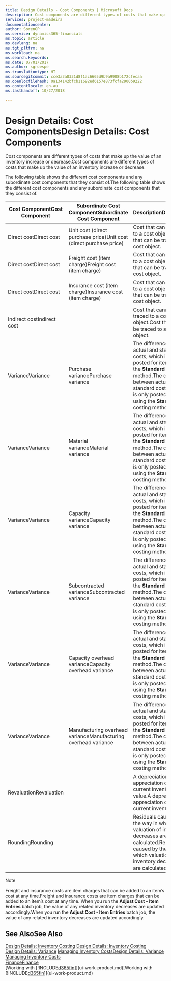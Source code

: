 ```yaml
---
title: Design Details - Cost Components | Microsoft Docs
description: Cost components are different types of costs that make up the value of an inventory increase or decrease.
services: project-madeira
documentationcenter: 
author: SorenGP
ms.service: dynamics365-financials
ms.topic: article
ms.devlang: na
ms.tgt_pltfrm: na
ms.workload: na
ms.search.keywords: 
ms.date: 07/01/2017
ms.author: sgroespe
ms.translationtype: HT
ms.sourcegitcommit: cce3a3a8331d8f1ac6665d9b9a9908b172cfecaa
ms.openlocfilehash: 0a134142bfcb11692ed6157e873fcfa2900b9222
ms.contentlocale: en-au
ms.lasthandoff: 10/27/2018

---
```

# <a name="design-details-cost-components"></a><span data-ttu-id="bd1b1-103">Design Details: Cost Components</span><span class="sxs-lookup"><span data-stu-id="bd1b1-103">Design Details: Cost Components</span></span>
<span data-ttu-id="bd1b1-104">Cost components are different types of costs that make up the value of an inventory increase or decrease.</span><span class="sxs-lookup"><span data-stu-id="bd1b1-104">Cost components are different types of costs that make up the value of an inventory increase or decrease.</span></span>  

 <span data-ttu-id="bd1b1-105">The following table shows the different cost components and any subordinate cost components that they consist of.</span><span class="sxs-lookup"><span data-stu-id="bd1b1-105">The following table shows the different cost components and any subordinate cost components that they consist of.</span></span>  

|<span data-ttu-id="bd1b1-106">Cost Component</span><span class="sxs-lookup"><span data-stu-id="bd1b1-106">Cost Component</span></span>|<span data-ttu-id="bd1b1-107">Subordinate Cost Component</span><span class="sxs-lookup"><span data-stu-id="bd1b1-107">Subordinate Cost Component</span></span>|<span data-ttu-id="bd1b1-108">Description</span><span class="sxs-lookup"><span data-stu-id="bd1b1-108">Description</span></span>|  
|--------------------|--------------------------------|---------------------------------------|  
|<span data-ttu-id="bd1b1-109">Direct cost</span><span class="sxs-lookup"><span data-stu-id="bd1b1-109">Direct cost</span></span>|<span data-ttu-id="bd1b1-110">Unit cost (direct purchase price)</span><span class="sxs-lookup"><span data-stu-id="bd1b1-110">Unit cost (direct purchase price)</span></span>|<span data-ttu-id="bd1b1-111">Cost that can be traced to a cost object.</span><span class="sxs-lookup"><span data-stu-id="bd1b1-111">Cost that can be traced to a cost object.</span></span>|  
|<span data-ttu-id="bd1b1-112">Direct cost</span><span class="sxs-lookup"><span data-stu-id="bd1b1-112">Direct cost</span></span>|<span data-ttu-id="bd1b1-113">Freight cost (item charge)</span><span class="sxs-lookup"><span data-stu-id="bd1b1-113">Freight cost (item charge)</span></span>|<span data-ttu-id="bd1b1-114">Cost that can be traced to a cost object.</span><span class="sxs-lookup"><span data-stu-id="bd1b1-114">Cost that can be traced to a cost object.</span></span>|  
|<span data-ttu-id="bd1b1-115">Direct cost</span><span class="sxs-lookup"><span data-stu-id="bd1b1-115">Direct cost</span></span>|<span data-ttu-id="bd1b1-116">Insurance cost (item charge)</span><span class="sxs-lookup"><span data-stu-id="bd1b1-116">Insurance cost (item charge)</span></span>|<span data-ttu-id="bd1b1-117">Cost that can be traced to a cost object.</span><span class="sxs-lookup"><span data-stu-id="bd1b1-117">Cost that can be traced to a cost object.</span></span>|  
|<span data-ttu-id="bd1b1-118">Indirect cost</span><span class="sxs-lookup"><span data-stu-id="bd1b1-118">Indirect cost</span></span>||<span data-ttu-id="bd1b1-119">Cost that cannot be traced to a cost object.</span><span class="sxs-lookup"><span data-stu-id="bd1b1-119">Cost that cannot be traced to a cost object.</span></span>|  
|<span data-ttu-id="bd1b1-120">Variance</span><span class="sxs-lookup"><span data-stu-id="bd1b1-120">Variance</span></span>|<span data-ttu-id="bd1b1-121">Purchase variance</span><span class="sxs-lookup"><span data-stu-id="bd1b1-121">Purchase variance</span></span>|<span data-ttu-id="bd1b1-122">The difference between actual and standard costs, which is only posted for items using the **Standard** costing method.</span><span class="sxs-lookup"><span data-stu-id="bd1b1-122">The difference between actual and standard costs, which is only posted for items using the **Standard** costing method.</span></span>|  
|<span data-ttu-id="bd1b1-123">Variance</span><span class="sxs-lookup"><span data-stu-id="bd1b1-123">Variance</span></span>|<span data-ttu-id="bd1b1-124">Material variance</span><span class="sxs-lookup"><span data-stu-id="bd1b1-124">Material variance</span></span>|<span data-ttu-id="bd1b1-125">The difference between actual and standard costs, which is only posted for items using the **Standard** costing method.</span><span class="sxs-lookup"><span data-stu-id="bd1b1-125">The difference between actual and standard costs, which is only posted for items using the **Standard** costing method.</span></span>|  
|<span data-ttu-id="bd1b1-126">Variance</span><span class="sxs-lookup"><span data-stu-id="bd1b1-126">Variance</span></span>|<span data-ttu-id="bd1b1-127">Capacity variance</span><span class="sxs-lookup"><span data-stu-id="bd1b1-127">Capacity variance</span></span>|<span data-ttu-id="bd1b1-128">The difference between actual and standard costs, which is only posted for items using the **Standard** costing method.</span><span class="sxs-lookup"><span data-stu-id="bd1b1-128">The difference between actual and standard costs, which is only posted for items using the **Standard** costing method.</span></span>|  
|<span data-ttu-id="bd1b1-129">Variance</span><span class="sxs-lookup"><span data-stu-id="bd1b1-129">Variance</span></span>|<span data-ttu-id="bd1b1-130">Subcontracted variance</span><span class="sxs-lookup"><span data-stu-id="bd1b1-130">Subcontracted variance</span></span>|<span data-ttu-id="bd1b1-131">The difference between actual and standard costs, which is only posted for items using the **Standard** costing method.</span><span class="sxs-lookup"><span data-stu-id="bd1b1-131">The difference between actual and standard costs, which is only posted for items using the **Standard** costing method.</span></span>|  
|<span data-ttu-id="bd1b1-132">Variance</span><span class="sxs-lookup"><span data-stu-id="bd1b1-132">Variance</span></span>|<span data-ttu-id="bd1b1-133">Capacity overhead variance</span><span class="sxs-lookup"><span data-stu-id="bd1b1-133">Capacity overhead variance</span></span>|<span data-ttu-id="bd1b1-134">The difference between actual and standard costs, which is only posted for items using the **Standard** costing method.</span><span class="sxs-lookup"><span data-stu-id="bd1b1-134">The difference between actual and standard costs, which is only posted for items using the **Standard** costing method.</span></span>|  
|<span data-ttu-id="bd1b1-135">Variance</span><span class="sxs-lookup"><span data-stu-id="bd1b1-135">Variance</span></span>|<span data-ttu-id="bd1b1-136">Manufacturing overhead variance</span><span class="sxs-lookup"><span data-stu-id="bd1b1-136">Manufacturing overhead variance</span></span>|<span data-ttu-id="bd1b1-137">The difference between actual and standard costs, which is only posted for items using the **Standard** costing method.</span><span class="sxs-lookup"><span data-stu-id="bd1b1-137">The difference between actual and standard costs, which is only posted for items using the **Standard** costing method.</span></span>|  
|<span data-ttu-id="bd1b1-138">Revaluation</span><span class="sxs-lookup"><span data-stu-id="bd1b1-138">Revaluation</span></span>||<span data-ttu-id="bd1b1-139">A depreciation or appreciation of the current inventory value.</span><span class="sxs-lookup"><span data-stu-id="bd1b1-139">A depreciation or appreciation of the current inventory value.</span></span>|  
|<span data-ttu-id="bd1b1-140">Rounding</span><span class="sxs-lookup"><span data-stu-id="bd1b1-140">Rounding</span></span>||<span data-ttu-id="bd1b1-141">Residuals caused by the way in which valuation of inventory decreases are calculated.</span><span class="sxs-lookup"><span data-stu-id="bd1b1-141">Residuals caused by the way in which valuation of inventory decreases are calculated.</span></span>|  

> [!NOTE]  
>  <span data-ttu-id="bd1b1-142">Freight and insurance costs are item charges that can be added to an item’s cost at any time.</span><span class="sxs-lookup"><span data-stu-id="bd1b1-142">Freight and insurance costs are item charges that can be added to an item’s cost at any time.</span></span> <span data-ttu-id="bd1b1-143">When you run the **Adjust Cost - Item Entries** batch job, the value of any related inventory decreases are updated accordingly.</span><span class="sxs-lookup"><span data-stu-id="bd1b1-143">When you run the **Adjust Cost - Item Entries** batch job, the value of any related inventory decreases are updated accordingly.</span></span>  

## <a name="see-also"></a><span data-ttu-id="bd1b1-144">See Also</span><span class="sxs-lookup"><span data-stu-id="bd1b1-144">See Also</span></span>  
 <span data-ttu-id="bd1b1-145">[Design Details: Inventory Costing](design-details-inventory-costing.md) </span><span class="sxs-lookup"><span data-stu-id="bd1b1-145">[Design Details: Inventory Costing](design-details-inventory-costing.md) </span></span>  
 <span data-ttu-id="bd1b1-146">[Design Details: Variance](design-details-variance.md) [Managing Inventory Costs](finance-manage-inventory-costs.md)</span><span class="sxs-lookup"><span data-stu-id="bd1b1-146">[Design Details: Variance](design-details-variance.md) [Managing Inventory Costs](finance-manage-inventory-costs.md)</span></span>  
 [<span data-ttu-id="bd1b1-147">Finance</span><span class="sxs-lookup"><span data-stu-id="bd1b1-147">Finance</span></span>](finance.md)  
 <span data-ttu-id="bd1b1-148">[Working with [!INCLUDE[d365fin](includes/d365fin_md.md)]](ui-work-product.md)</span><span class="sxs-lookup"><span data-stu-id="bd1b1-148">[Working with [!INCLUDE[d365fin](includes/d365fin_md.md)]](ui-work-product.md)</span></span>  

